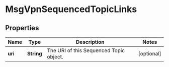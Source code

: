 

# MsgVpnSequencedTopicLinks


## Properties

| Name | Type | Description | Notes |
|------------ | ------------- | ------------- | -------------|
|**uri** | **String** | The URI of this Sequenced Topic object. |  [optional] |



